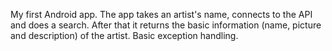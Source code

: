 My first Android app.
The app takes an artist's name, connects to the API and does a search. After that it returns the basic information (name, picture and description) of the artist.
Basic exception handling.